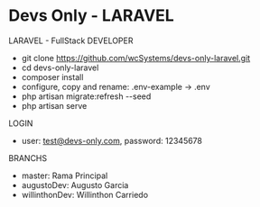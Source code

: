 # Devs Only - LARAVEL

LARAVEL - FullStack DEVELOPER
- git clone https://github.com/wcSystems/devs-only-laravel.git
- cd devs-only-laravel
- composer install
- configure, copy and rename: .env-example -> .env
- php artisan migrate:refresh --seed
- php artisan serve

LOGIN
- user: test@devs-only.com, password: 12345678 

BRANCHS
- master: Rama Principal 
- augustoDev: Augusto Garcia
- willinthonDev: Willinthon Carriedo 